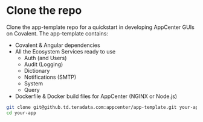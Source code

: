 # Clone the repo

Clone the app-template repo for a quickstart in developing AppCenter GUIs on Covalent.
The app-template contains:

- Covalent & Angular dependencies
- All the Ecosystem Services ready to use
	- Auth (and Users)
	- Audit (Logging)
	- Dictionary
	- Notifications (SMTP)
	- System
	- Query
- Dockerfile & Docker build files for AppCenter (NGINX or Node.js)

```bash
git clone git@github.td.teradata.com:appcenter/app-template.git your-app
cd your-app
```